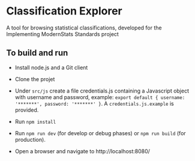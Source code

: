 # Classification Explorer

A tool for browsing statistical classifications, developed for the Implementing ModernStats Standards project

## To build and run

* Install node.js and a Git client

* Clone the projet

* Under `src/js` create a file credentials.js containing a Javascript object with username and password, example: `export default { username: '*******', password: '*******' }`. A `credentials.js.example` is provided.

* Run `npm install`

* Run `npm run dev` (for develop or debug phases) or `npm run build` (for production).

* Open a browser and navigate to http://localhost:8080/
